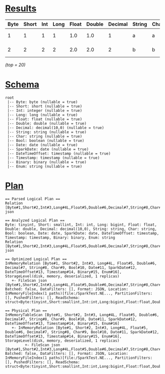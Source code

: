 # [Results](#tab/results)

|Byte|Short|Int|Long|Float|Double|Decimal|String|Char|Bool |Date      |SparkDate |DateTimeOffset            |Timestamp                 |Binary|Enum    |
|----|-----|---|----|-----|------|-------|------|----|-----|----------|----------|--------------------------|--------------------------|------|--------|
|1   |1    |1  |1   |1.0  |1.0   |1      |a     |a   |true |0001-01-01|0001-01-01|0001-01-01 00:00:00       |0001-01-01 00:00:00       |[01]  |None    |
|2   |2    |2  |2   |2.0  |2.0   |2      |b     |b   |false|9999-12-31|9999-12-31|9999-12-31 23:59:59.999999|9999-12-31 23:59:59.999999|[01]  |Critical|

_(top = 20)_

# [Schema](#tab/schema)

```shell
root
 |-- Byte: byte (nullable = true)
 |-- Short: short (nullable = true)
 |-- Int: integer (nullable = true)
 |-- Long: long (nullable = true)
 |-- Float: float (nullable = true)
 |-- Double: double (nullable = true)
 |-- Decimal: decimal(10,0) (nullable = true)
 |-- String: string (nullable = true)
 |-- Char: string (nullable = true)
 |-- Bool: boolean (nullable = true)
 |-- Date: date (nullable = true)
 |-- SparkDate: date (nullable = true)
 |-- DateTimeOffset: timestamp (nullable = true)
 |-- Timestamp: timestamp (nullable = true)
 |-- Binary: binary (nullable = true)
 |-- Enum: string (nullable = true)

```

# [Plan](#tab/plan)

```shell
== Parsed Logical Plan ==
Relation [Byte#1,Short#2,Int#3,Long#4L,Float#5,Double#6,Decimal#7,String#8,Char#9,Bool#10,Date#11,SparkDate#12,DateTimeOffset#13,Timestamp#14,Binary#15,Enum#16] json

== Analyzed Logical Plan ==
Byte: tinyint, Short: smallint, Int: int, Long: bigint, Float: float, Double: double, Decimal: decimal(10,0), String: string, Char: string, Bool: boolean, Date: date, SparkDate: date, DateTimeOffset: timestamp, Timestamp: timestamp, Binary: binary, Enum: string
Relation [Byte#1,Short#2,Int#3,Long#4L,Float#5,Double#6,Decimal#7,String#8,Char#9,Bool#10,Date#11,SparkDate#12,DateTimeOffset#13,Timestamp#14,Binary#15,Enum#16] json

== Optimized Logical Plan ==
InMemoryRelation [Byte#1, Short#2, Int#3, Long#4L, Float#5, Double#6, Decimal#7, String#8, Char#9, Bool#10, Date#11, SparkDate#12, DateTimeOffset#13, Timestamp#14, Binary#15, Enum#16], StorageLevel(disk, memory, deserialized, 1 replicas)
   +- FileScan json [Byte#1,Short#2,Int#3,Long#4L,Float#5,Double#6,Decimal#7,String#8,Char#9,Bool#10,Date#11,SparkDate#12,DateTimeOffset#13,Timestamp#14,Binary#15,Enum#16] Batched: false, DataFilters: [], Format: JSON, Location: InMemoryFileIndex(1 paths)[file:/SparkTest.NE..., PartitionFilters: [], PushedFilters: [], ReadSchema: struct<Byte:tinyint,Short:smallint,Int:int,Long:bigint,Float:float,Double:double,Decimal:decimal(...

== Physical Plan ==
InMemoryTableScan [Byte#1, Short#2, Int#3, Long#4L, Float#5, Double#6, Decimal#7, String#8, Char#9, Bool#10, Date#11, SparkDate#12, DateTimeOffset#13, Timestamp#14, Binary#15, Enum#16]
   +- InMemoryRelation [Byte#1, Short#2, Int#3, Long#4L, Float#5, Double#6, Decimal#7, String#8, Char#9, Bool#10, Date#11, SparkDate#12, DateTimeOffset#13, Timestamp#14, Binary#15, Enum#16], StorageLevel(disk, memory, deserialized, 1 replicas)
         +- FileScan json [Byte#1,Short#2,Int#3,Long#4L,Float#5,Double#6,Decimal#7,String#8,Char#9,Bool#10,Date#11,SparkDate#12,DateTimeOffset#13,Timestamp#14,Binary#15,Enum#16] Batched: false, DataFilters: [], Format: JSON, Location: InMemoryFileIndex(1 paths)[file:/SparkTest.NE..., PartitionFilters: [], PushedFilters: [], ReadSchema: struct<Byte:tinyint,Short:smallint,Int:int,Long:bigint,Float:float,Double:double,Decimal:decimal(...

```
